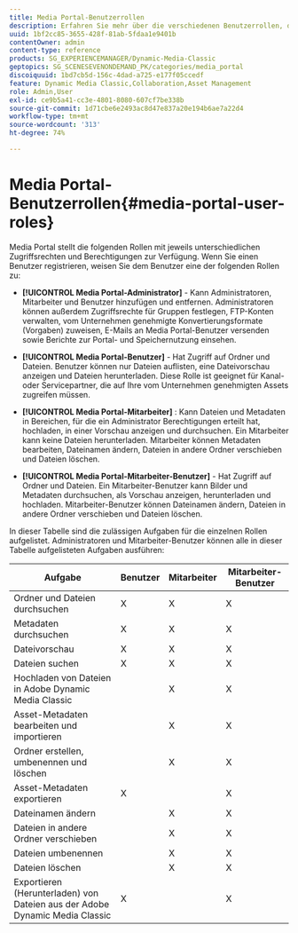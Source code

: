 ```yaml
---
title: Media Portal-Benutzerrollen
description: Erfahren Sie mehr über die verschiedenen Benutzerrollen, die in Media Portal in Adobe Dynamic Media Classic verfügbar sind.
uuid: 1bf2cc85-3655-428f-81ab-5fdaa1e9401b
contentOwner: admin
content-type: reference
products: SG_EXPERIENCEMANAGER/Dynamic-Media-Classic
geptopics: SG_SCENESEVENONDEMAND_PK/categories/media_portal
discoiquuid: 1bd7cb5d-156c-4dad-a725-e177f05ccedf
feature: Dynamic Media Classic,Collaboration,Asset Management
role: Admin,User
exl-id: ce9b5a41-cc3e-4801-8080-607cf7be338b
source-git-commit: 1d71cbe6e2493ac8d47e837a20e194b6ae7a22d4
workflow-type: tm+mt
source-wordcount: '313'
ht-degree: 74%

---
```


# Media Portal-Benutzerrollen{#media-portal-user-roles}

Media Portal stellt die folgenden Rollen mit jeweils unterschiedlichen Zugriffsrechten und Berechtigungen zur Verfügung. Wenn Sie einen Benutzer registrieren, weisen Sie dem Benutzer eine der folgenden Rollen zu:

* **[!UICONTROL Media Portal-Administrator]**  - Kann Administratoren, Mitarbeiter und Benutzer hinzufügen und entfernen. Administratoren können außerdem Zugriffsrechte für Gruppen festlegen, FTP-Konten verwalten, vom Unternehmen genehmigte Konvertierungsformate (Vorgaben) zuweisen, E-Mails an Media Portal-Benutzer versenden sowie Berichte zur Portal- und Speichernutzung einsehen.

* **[!UICONTROL Media Portal-Benutzer]**  - Hat Zugriff auf Ordner und Dateien. Benutzer können nur Dateien auflisten, eine Dateivorschau anzeigen und Dateien herunterladen. Diese Rolle ist geeignet für Kanal- oder Servicepartner, die auf Ihre vom Unternehmen genehmigten Assets zugreifen müssen.

* **[!UICONTROL Media Portal-Mitarbeiter]** : Kann Dateien und Metadaten in Bereichen, für die ein Administrator Berechtigungen erteilt hat, hochladen, in einer Vorschau anzeigen und durchsuchen. Ein Mitarbeiter kann keine Dateien herunterladen. Mitarbeiter können Metadaten bearbeiten, Dateinamen ändern, Dateien in andere Ordner verschieben und Dateien löschen.

* **[!UICONTROL Media Portal-Mitarbeiter-Benutzer]**  - Hat Zugriff auf Ordner und Dateien. Ein Mitarbeiter-Benutzer kann Bilder und Metadaten durchsuchen, als Vorschau anzeigen, herunterladen und hochladen. Mitarbeiter-Benutzer können Dateinamen ändern, Dateien in andere Ordner verschieben und Dateien löschen.

In dieser Tabelle sind die zulässigen Aufgaben für die einzelnen Rollen aufgelistet. Administratoren und Mitarbeiter-Benutzer können alle in dieser Tabelle aufgelisteten Aufgaben ausführen:

| Aufgabe | Benutzer | Mitarbeiter | Mitarbeiter-Benutzer |
| --- | --- | --- | --- |
| Ordner und Dateien durchsuchen | X | X | X |
| Metadaten durchsuchen | X | X | X |
| Dateivorschau | X | X | X |
| Dateien suchen | X | X | X |
| Hochladen von Dateien in Adobe Dynamic Media Classic |  | X | X |
| Asset-Metadaten bearbeiten und importieren |  | X | X |
| Ordner erstellen, umbenennen und löschen |  | X | X |
| Asset-Metadaten exportieren | X |  | X |
| Dateinamen ändern |  | X | X |
| Dateien in andere Ordner verschieben |  | X | X |
| Dateien umbenennen |  | X | X |
| Dateien löschen |  | X | X |
| Exportieren (Herunterladen) von Dateien aus der Adobe Dynamic Media Classic | X |  | X |
